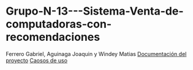 # Grupo-N-13---Sistema-Venta-de-computadoras-con-recomendaciones
Ferrero Gabriel, Aguinaga Joaquin y Windey Matias
[Documentación del proyecto](https://docs.google.com/document/d/1WdauFxjPpRJTAW-eYFkg1aFqtVTf9Siu0gV_0LxP3ck/edit?tab=t.0)
[Caosos de uso](https://docs.google.com/document/d/1EnKGazQfmV0StYz9pNWcCtSch1HhHeQ0Oy6eX6vEAkI/edit?tab=t.0)
